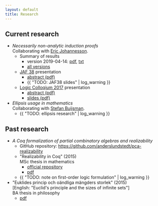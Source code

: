 ```yaml
---
layout: default
title: Research
---
```

## Current research
- *Necessarily non-analytic induction proofs*  
  Collaborating with [Eric Johannesson](https://sites.google.com/view/ericjohannesson).
  - Summary of results
    - version 2019-04-14:
      [pdf](non_analytic_induction/summary/lundstedt_non_analytic_induction_summary_20190414.pdf),
      [txt](non_analytic_induction/summary/lundstedt_non_analytic_induction_summary_20190414.txt)
    - [all versions](non_analytic_induction/summary/)
  - [JAF 38](https://jaf2019nyc.com) presentation
    - [abstract (pdf)](non_analytic_induction/JAF38/lundstedt_non_analytic_induction_JAF38_20190402.pdf)
    - {{ "TODO: JAF38 slides" | log_warning }}
  - [Logic Colloqium 2017](https://www.math-stockholm.se/konferenser-och-akti/logic-in-stockholm-2/logic-colloquium-201)
    presentation
    - [abstract (pdf)](non_analytic_induction/LC2017/lundstedt_non_analytic_induction_LC2017_abstract_2017.pdf)
    - [slides (pdf)](non_analytic_induction/LC2017/lundstedt_non_analytic_induction_LC2017_slides_2017.pdf)
- *Ellipsis usage in mathematics*  
  Collaborating with [Stefan Buijsman](https://www.philosophy.su.se/forskning/v%C3%A5ra-forskare/doktorander/stefan-buijsman-1.203331).
  - {{ "TODO: ellipsis research" | log_warning }}

## Past research
- *A Coq formalization of partial combinatory algebras and realizability*
  - GitHub repository: <https://github.com/anderslundstedt/pca-realizability>
  - "Realizability in Coq" (2015)  
    MSc thesis in mathematics
    - [official repository](https://urn.kb.se/resolve?urn=urn:nbn:se:kth:diva-174109)
    - [pdf](https://kth.diva-portal.org/smash/get/diva2:858615/FULLTEXT01.pdf)
  - {{ "TODO: note on first-order logic formulation" | log_warning }}
- "Euklides princip och oändliga mängders storlek" (2015)  
  [English: "Euclid's principle and the sizes of infinite sets"]  
  BA thesis in philosophy
  - [pdf](ba_thesis/lundstedt_ba_thesis_philosophy_2015.pdf)
